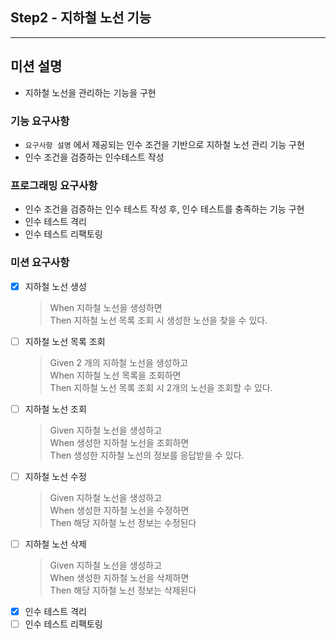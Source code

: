## Step2 - 지하철 노선 기능
---
## 미션 설명
- 지하철 노선을 관리하는 기능을 구현
### 기능 요구사항
- `요구사항 설명` 에서 제공되는 인수 조건을 기반으로 지하철 노선 관리 기능 구현
- 인수 조건을 검증하는 인수테스트 작성

### 프로그래밍 요구사항
- 인수 조건을 검증하는 인수 테스트 작성 후, 인수 테스트를 충족하는 기능 구현
- 인수 테스트 격리
- 인수 테스트 리팩토링

### 미션 요구사항
- [x] 지하철 노선 생성
  > When 지하철 노선을 생성하면</br>
  Then 지하철 노선 목록 조회 시 생성한 노선을 찾을 수 있다.
- [ ] 지하철 노선 목록 조회
  > Given 2 개의 지하철 노선을 생성하고</br>
  When 지하철 노선 목록을 조회하면</br>
  Then 지하철 노선 목록 조회 시 2개의 노선을 조회할 수 있다.
- [ ] 지하철 노선 조회
  > Given 지하철 노선을 생성하고</br>
  When 생성한 지하철 노선을 조회하면</br>
  Then 생성한 지하철 노선의 정보를 응답받을 수 있다.
- [ ] 지하철 노선 수정
  > Given 지하철 노선을 생성하고</br>
  When 생성한 지하철 노선을 수정하면</br>
  Then 해당 지하철 노선 정보는 수정된다
- [ ] 지하철 노선 삭제
  > Given 지하철 노선을 생성하고</br>
  When 생성한 지하철 노선을 삭제하면</br>
  Then 해당 지하철 노선 정보는 삭제된다
- [x] 인수 테스트 격리
- [ ] 인수 테스트 리팩토링
